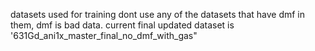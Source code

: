 datasets used for training
dont use any of the datasets that have dmf in them, dmf is bad data.
current final updated dataset is '631Gd_ani1x_master_final_no_dmf_with_gas"
